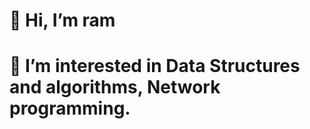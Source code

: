 # 👋 Hi, I’m ram
# 👀 I’m interested in Data Structures and algorithms, Network programming.

<!---
sairamkamalay/sairamkamalay is a ✨ special ✨ repository because its `README.md` (this file) appears on your GitHub profile.
You can click the Preview link to take a look at your changes.
--->
